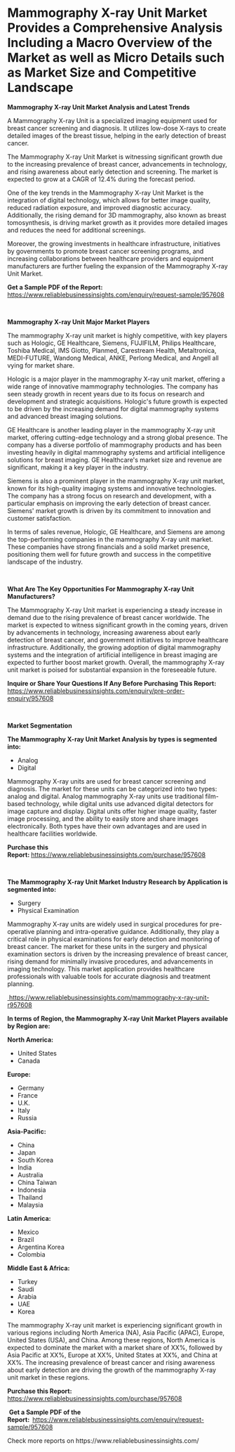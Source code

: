 <p><h1>Mammography X-ray Unit Market Provides a Comprehensive Analysis Including a Macro Overview of the Market as well as Micro Details such as Market Size and Competitive Landscape</h1></p><p><strong>Mammography X-ray Unit Market Analysis and Latest Trends</strong></p>
<p><p>A Mammography X-ray Unit is a specialized imaging equipment used for breast cancer screening and diagnosis. It utilizes low-dose X-rays to create detailed images of the breast tissue, helping in the early detection of breast cancer.</p><p>The Mammography X-ray Unit Market is witnessing significant growth due to the increasing prevalence of breast cancer, advancements in technology, and rising awareness about early detection and screening. The market is expected to grow at a CAGR of 12.4% during the forecast period.</p><p>One of the key trends in the Mammography X-ray Unit Market is the integration of digital technology, which allows for better image quality, reduced radiation exposure, and improved diagnostic accuracy. Additionally, the rising demand for 3D mammography, also known as breast tomosynthesis, is driving market growth as it provides more detailed images and reduces the need for additional screenings.</p><p>Moreover, the growing investments in healthcare infrastructure, initiatives by governments to promote breast cancer screening programs, and increasing collaborations between healthcare providers and equipment manufacturers are further fueling the expansion of the Mammography X-ray Unit Market.</p></p>
<p><strong>Get a Sample PDF of the Report:&nbsp;</strong> <a href="https://www.reliablebusinessinsights.com/enquiry/request-sample/957608">https://www.reliablebusinessinsights.com/enquiry/request-sample/957608</a></p>
<p>&nbsp;</p>
<p><strong>Mammography X-ray Unit Major Market Players</strong></p>
<p><p>The mammography X-ray unit market is highly competitive, with key players such as Hologic, GE Healthcare, Siemens, FUJIFILM, Philips Healthcare, Toshiba Medical, IMS Giotto, Planmed, Carestream Health, Metaltronica, MEDI-FUTURE, Wandong Medical, ANKE, Perlong Medical, and Angell all vying for market share.</p><p>Hologic is a major player in the mammography X-ray unit market, offering a wide range of innovative mammography technologies. The company has seen steady growth in recent years due to its focus on research and development and strategic acquisitions. Hologic's future growth is expected to be driven by the increasing demand for digital mammography systems and advanced breast imaging solutions.</p><p>GE Healthcare is another leading player in the mammography X-ray unit market, offering cutting-edge technology and a strong global presence. The company has a diverse portfolio of mammography products and has been investing heavily in digital mammography systems and artificial intelligence solutions for breast imaging. GE Healthcare's market size and revenue are significant, making it a key player in the industry.</p><p>Siemens is also a prominent player in the mammography X-ray unit market, known for its high-quality imaging systems and innovative technologies. The company has a strong focus on research and development, with a particular emphasis on improving the early detection of breast cancer. Siemens' market growth is driven by its commitment to innovation and customer satisfaction.</p><p>In terms of sales revenue, Hologic, GE Healthcare, and Siemens are among the top-performing companies in the mammography X-ray unit market. These companies have strong financials and a solid market presence, positioning them well for future growth and success in the competitive landscape of the industry.</p></p>
<p>&nbsp;</p>
<p><strong>What Are The Key Opportunities For Mammography X-ray Unit Manufacturers?</strong></p>
<p><p>The Mammography X-ray Unit market is experiencing a steady increase in demand due to the rising prevalence of breast cancer worldwide. The market is expected to witness significant growth in the coming years, driven by advancements in technology, increasing awareness about early detection of breast cancer, and government initiatives to improve healthcare infrastructure. Additionally, the growing adoption of digital mammography systems and the integration of artificial intelligence in breast imaging are expected to further boost market growth. Overall, the mammography X-ray unit market is poised for substantial expansion in the foreseeable future.</p></p>
<p><strong>Inquire or Share Your Questions If Any Before Purchasing This Report:</strong> <a href="https://www.reliablebusinessinsights.com/enquiry/pre-order-enquiry/957608">https://www.reliablebusinessinsights.com/enquiry/pre-order-enquiry/957608</a></p>
<p>&nbsp;</p>
<p><strong>Market Segmentation</strong></p>
<p><strong>The Mammography X-ray Unit Market Analysis by types is segmented into:</strong></p>
<p><ul><li>Analog</li><li>Digital</li></ul></p>
<p><p>Mammography X-ray units are used for breast cancer screening and diagnosis. The market for these units can be categorized into two types: analog and digital. Analog mammography X-ray units use traditional film-based technology, while digital units use advanced digital detectors for image capture and display. Digital units offer higher image quality, faster image processing, and the ability to easily store and share images electronically. Both types have their own advantages and are used in healthcare facilities worldwide.</p></p>
<p><strong>Purchase this Report:&nbsp;</strong><a href="https://www.reliablebusinessinsights.com/purchase/957608">https://www.reliablebusinessinsights.com/purchase/957608</a></p>
<p>&nbsp;</p>
<p><strong>The Mammography X-ray Unit Market Industry Research by Application is segmented into:</strong></p>
<p><ul><li>Surgery</li><li>Physical Examination</li></ul></p>
<p><p>Mammography X-ray units are widely used in surgical procedures for pre-operative planning and intra-operative guidance. Additionally, they play a critical role in physical examinations for early detection and monitoring of breast cancer. The market for these units in the surgery and physical examination sectors is driven by the increasing prevalence of breast cancer, rising demand for minimally invasive procedures, and advancements in imaging technology. This market application provides healthcare professionals with valuable tools for accurate diagnosis and treatment planning.</p></p>
<p><a href="https://www.reliablebusinessinsights.com/mammography-x-ray-unit-r957608">&nbsp;https://www.reliablebusinessinsights.com/mammography-x-ray-unit-r957608</a></p>
<p><strong>In terms of Region, the Mammography X-ray Unit Market Players available by Region are:</strong></p>
<p>
    <p> <strong> North America: </strong>
        <ul>
            <li>United States</li>
            <li>Canada</li>
        </ul>
        </p> 
    <p> <strong> Europe: </strong>
        <ul>
            <li>Germany</li>
            <li>France</li>
            <li>U.K.</li>
            <li>Italy</li>
            <li>Russia</li>
        </ul>
        </p> 
    <p> <strong> Asia-Pacific: </strong>
        <ul>
            <li>China</li>
            <li>Japan</li>
            <li>South Korea</li>
            <li>India</li>
            <li>Australia</li>
            <li>China Taiwan</li>
            <li>Indonesia</li>
            <li>Thailand</li>
            <li>Malaysia</li>
        </ul>
        </p> 
    <p> <strong> Latin America: </strong>
        <ul>
            <li>Mexico</li>
            <li>Brazil</li>
            <li>Argentina Korea</li>
            <li>Colombia</li>
        </ul>
        </p> 
    <p> <strong> Middle East & Africa: </strong>
        <ul>
            <li>Turkey</li>
            <li>Saudi</li>
            <li>Arabia</li>
            <li>UAE</li>
            <li>Korea</li>
        </ul>
    </p>
    </p>
<p><p>The mammography X-ray unit market is experiencing significant growth in various regions including North America (NA), Asia Pacific (APAC), Europe, United States (USA), and China. Among these regions, North America is expected to dominate the market with a market share of XX%, followed by Asia Pacific at XX%, Europe at XX%, United States at XX%, and China at XX%. The increasing prevalence of breast cancer and rising awareness about early detection are driving the growth of the mammography X-ray unit market in these regions.</p></p>
<p><strong>Purchase this Report: </strong><a href="https://www.reliablebusinessinsights.com/purchase/957608">https://www.reliablebusinessinsights.com/purchase/957608</a></p>
<p>&nbsp;<strong>Get a Sample PDF of the Report:&nbsp;&nbsp;</strong><a href="https://www.reliablebusinessinsights.com/enquiry/request-sample/957608">https://www.reliablebusinessinsights.com/enquiry/request-sample/957608</a></p>
<p><strong></strong></p>
<p>Check more reports on https://www.reliablebusinessinsights.com/</p>